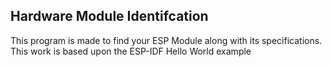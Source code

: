 Hardware Module Identifcation
--------------

This program is made to find your ESP Module along with its specifications. This work is based upon the ESP-IDF Hello World example
